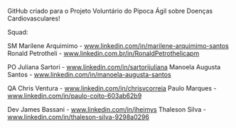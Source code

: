GitHub criado para o Projeto Voluntário do Pipoca Ágil sobre Doenças Cardiovasculares!

Squad:

SM
Marilene Arquimimo - www.linkedin.com/in/marilene-arquimimo-santos
Ronald Petrotheli  - www.linkedin.com.br/in/RonaldPetrothelicapm 

PO
Juliana Sartori - www.linkedin.com/in/sartorijuliana
Manoela Augusta Santos - www.linkedin.com/in/manoela-augusta-santos

QA
Chris Ventura - www.linkedin.com/in/chrisvcorreia
Paulo Marques - www.linkedin.com/in/paulo-coito-603ab62b9

Dev
James Bassani - www.linkedin.com/in/jheimys
Thaleson Silva - www.linkedin.com/in/thaleson-silva-9298a0296
